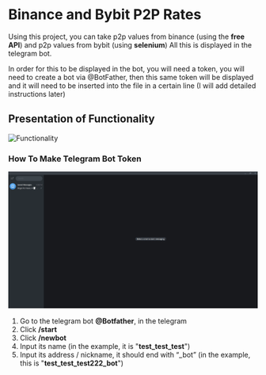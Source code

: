 # Binance and Bybit P2P Rates

Using this project, you can take p2p values ​​from binance (using the **free API**) and p2p values ​​from bybit (using **selenium**)
All this is displayed in the telegram bot.

In order for this to be displayed in the bot, you will need a token, you will need to create a bot via @BotFather, then this same token will be displayed and it will need to be inserted into the file in a certain line (I will add detailed instructions later)

## Presentation of Functionality
![Functionality](https://github.com/pefbrute/p2p-rate-taker-binance-bybit/blob/main/How%20P2P%20Rate%20Taker%20Works.gif)

### How To Make Telegram Bot Token
![Functionality](https://github.com/pefbrute/p2p-rate-taker-binance-bybit/blob/main/cut_How%20To%20Make%20Telegram%20Bot%20Token.gif)

1. Go to the telegram bot **@Botfather**, in the telegram
2. Click **/start**
3. Click **/newbot**
4. Input its name (in the example, it is "**test_test_test**")
5. Input its address / nickname, it should end with “_bot” (in the example, this is "**test_test_test222_bot**")
